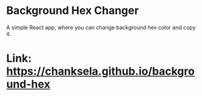 # Background Hex Changer
A simple React app, where you can change background hex color and copy it. 

# Link: https://chanksela.github.io/background-hex 
